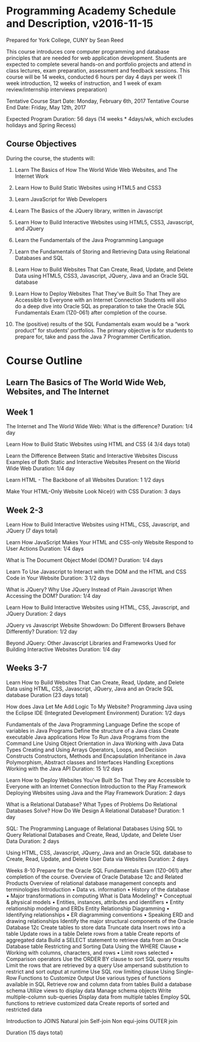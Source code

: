 Programming Academy Schedule and Description, v2016-11-15
==================================================================
Prepared for York College, CUNY by Sean Reed

This course introduces core computer programming and database principles that are needed for web application development. Students are expected to complete several hands-on and portfolio projects and attend in class lectures, exam preparation, assessment and feedback sessions.
This course will be 14 weeks, conducted 6 hours per day   4 days per week (1 week introduction, 12 weeks of instruction, and 1 week of exam review/internship interviews preparation)

Tentative Course Start Date: Monday, February 6th, 2017
Tentative Course End Date:   Friday, May 12th, 2017

Expected Program Duration: 56 days (14 weeks * 4days/wk, which excludes holidays and Spring Recess)



Course Objectives
-----------------

During the course, the students will: 

1. Learn The Basics of How The World Wide Web Websites, and The Internet Work
2. Learn How to Build Static Websites using HTML5 and CSS3
3. Learn JavaScript for Web Developers
4. Learn The Basics of the JQuery library, written in Javascript
5. Learn How to Build Interactive Websites using HTML5, CSS3, Javascript, and JQuery
6. Learn the Fundamentals of the Java Programming Language
7. Learn the Fundamentals of Storing and Retrieving Data using Relational Databases and SQL
8. Learn How to Build Websites That Can Create, Read, Update, and Delete Data using HTML5, CSS3, Javascript, JQuery, Java and an Oracle SQL database
9. Learn How to Deploy Websites That They've Built So That They are Accessible to Everyone with an Internet Connection 
Students will also do a deep dive into Oracle SQL as preparation to take the Oracle SQL Fundamentals Exam (1Z0-061) after completion of the course.

10. The (positive) results of the SQL Fundamentals exam would be a “work product” for students’ portfolios.  The primary objective is for students to prepare for, take and pass the Java 7 Programmer Certification.  

Course Outline
==============
Learn The Basics of The World Wide Web, Websites, and The Internet 
------------------------------------------------------------------


Week 1
------
The Internet and The World Wide Web: What is the difference?
Duration: 1/4 day


Learn How to Build Static Websites using HTML and CSS
(4 3/4 days total)

Learn the Difference Between Static and Interactive Websites
Discuss Examples of Both Static and Interactive Websites Present on the World Wide Web
Duration: 1/4 day

Learn HTML - The Backbone of all Websites
Duration: 1 1/2 days

Make Your HTML-Only Website Look Nice(r) with CSS
Duration: 3 days


Week 2-3
-----------
Learn How to Build Interactive Websites using HTML, CSS, Javascript, and JQuery (7 days total)

Learn How JavaScript Makes Your HTML and CSS-only Website Respond to User Actions
Duration: 1/4 days

What is The Document Object Model (DOM)?
Duration: 1/4 days

Learn To Use Javascript to Interact with the DOM and the HTML and CSS Code in Your Website
Duration: 3 1/2 days


What is JQuery?
Why Use JQuery Instead of Plain Javascript When Accessing the DOM?
Duration: 1/4 day

Learn How to Build Interactive Websites using HTML, CSS, Javascript, and JQuery
Duration: 2 days


JQuery vs Javascript Website Showdown: Do Different Browsers Behave Differently?
Duration: 1/2 day

Beyond JQuery: Other Javascript Libraries and Frameworks Used for Building Interactive Websites
Duration: 1/4 day

Weeks 3-7
---------
Learn How to Build Websites That Can Create, Read, Update, and Delete Data using HTML, CSS, Javascript, JQuery, Java and an Oracle SQL database
Duration (23 days total)

How does Java Let Me Add Logic To My Website?
Programming Java using the Eclipse IDE (Integrated Development Environment)
Duration: 1/2 days

Fundamentals of the Java Programming Language
Define the scope of variables in Java Programs
Define the structure of a Java class
Create executable Java applications
How To Run Java Programs from the Command Line
Using Object Orientation in Java
Working with Java Data Types
Creating and Using Arrays
Operators, Loops, and Decision Constructs
Constructors, Methods and Encapsulation
Inheritance in Java
Polymorphism, Abstract classes and Interfaces
Handling Exceptions
Working with the Java API
Duration: 15 1/2 days

Learn How to Deploy Websites You've Built So That They are Accessible to Everyone with an Internet Connection 
Introduction to the Play Framework
Deploying Websites using Java and the Play Framework
Duration: 2 days



What is a Relational Database?
What Types of Problems Do Relational Databases Solve?
How Do We Design A Relational Database?
Duration: 1 day

SQL: The Programming Language of Relational Databases
Using SQL to Query Relational Databases and Create, Read, Update, and Delete User Data
Duration: 2 days

Using HTML, CSS, Javascript, JQuery, Java and an Oracle SQL database to Create, Read, Update, and Delete User Data via Websites
Duration: 2 days


Weeks 8-10
Prepare for the Oracle SQL Fundamentals Exam (1Z0-061) after completion of the course.
Overview of Oracle Database 12c and Related Products
Overview of relational database management concepts and terminologies
Introduction
• Data vs. information
• History of the database
• Major transformations in computing
What is Data Modeling?
• Conceptual & physical models
• Entities, instances, attributes and identifiers
• Entity relationship modeling and ERDs
Entity Relationship Diagramming
• Identifying relationships
• ER diagramming conventions
• Speaking ERD and drawing relationships
Identify the major structural components of the Oracle Database 12c
Create tables to store data
Truncate data
Insert rows into a table
Update rows in a table
Delete rows from a table
Create reports of aggregated data
Build a SELECT statement to retrieve data from an Oracle Database table
Restricting and Sorting Data
Using the WHERE Clause
• Working with columns, characters, and rows
• Limit rows selected
• Comparison operators 
Use the ORDER BY clause to sort SQL query results
Limit the rows that are retrieved by a query
Use ampersand substitution to restrict and sort output at runtime
Use SQL row limiting clause
Using Single-Row Functions to Customize Output 
Use various types of functions available in SQL
Retrieve row and column data from tables
Build a database schema
Utilize views to display data
Manage schema objects
Write multiple-column sub-queries
Display data from multiple tables
Employ SQL functions to retrieve customized data
Create reports of sorted and restricted data

Introduction to JOINS
Natural join
Self-join
Non equi-joins
OUTER join

Duration (15 days total)
